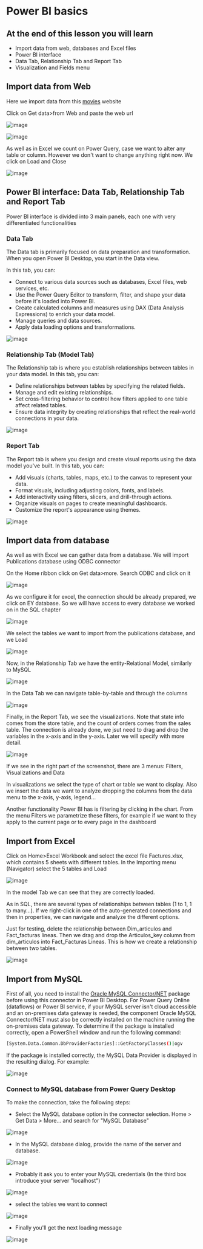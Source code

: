 # Power BI basics

## At the end of this lesson you will learn

- Import data from web, databases and Excel files
- Power BI interface
- Data Tab, Relationship Tab and Report Tab
- Visualization and Fields menu


## Import data from Web

Here we import data from this [movies](http://www.boxofficemojo.com/alltime/world/) website

Click on Get data>from Web and paste the web url 

![image](https://github.com/bvzq/Bussines-Intelligence-Course/assets/74789933/8fe281ce-66ff-4ec3-affa-bbfcbd8d4313)


![image](https://github.com/bvzq/Bussines-Intelligence-Course/assets/74789933/f7852213-a39d-4ee1-b799-d6aae4852a18)

As well as in Excel we count on Power Query, case we want to alter any table or column. However we don't want to change anything right now. We click on Load and Close

![image](https://github.com/bvzq/Bussines-Intelligence-Course/assets/74789933/d1b60b3c-5d30-4b6d-8d60-79b3f8f30b2c)


## Power BI interface: Data Tab, Relationship Tab and Report Tab

Power BI interface is divided into 3 main panels, each one with very differentiated functionalities

### Data Tab

The Data tab is primarily focused on data preparation and transformation. When you open Power BI Desktop, you start in the Data view. 

In this tab, you can:

- Connect to various data sources such as databases, Excel files, web services, etc.
- Use the Power Query Editor to transform, filter, and shape your data before it's loaded into Power BI.
- Create calculated columns and measures using DAX (Data Analysis Expressions) to enrich your data model.
- Manage queries and data sources.
- Apply data loading options and transformations.

![image](https://github.com/bvzq/Bussines-Intelligence-Course/assets/74789933/e17a23ee-7bcd-43fe-bdb2-8d59e6a284c3)


### Relationship Tab (Model Tab)

The Relationship tab is where you establish relationships between tables in your data model. In this tab, you can:

- Define relationships between tables by specifying the related fields.
- Manage and edit existing relationships.
- Set cross-filtering behavior to control how filters applied to one table affect related tables.
- Ensure data integrity by creating relationships that reflect the real-world connections in your data.

![image](https://github.com/bvzq/Bussines-Intelligence-Course/assets/74789933/9079f15b-5cd7-41e5-ac2b-5d1f607bf2b1)

### Report Tab

The Report tab is where you design and create visual reports using the data model you've built. In this tab, you can:

- Add visuals (charts, tables, maps, etc.) to the canvas to represent your data.
- Format visuals, including adjusting colors, fonts, and labels.
- Add interactivity using filters, slicers, and drill-through actions.
- Organize visuals on pages to create meaningful dashboards.
- Customize the report's appearance using themes.

![image](https://github.com/bvzq/Bussines-Intelligence-Course/assets/74789933/12f1d471-d33c-4c8d-925f-02b6e16d3291)

## Import data from database

As well as with Excel we can gather data from a database. We will import Publications database using ODBC connector

On the Home ribbon click on Get data>more. Search ODBC and click on it

![image](https://github.com/bvzq/Bussines-Intelligence-Course/assets/74789933/0c4d14a2-9b41-4cff-aea3-912322d1685f)

As we configure it for excel, the connection should be already prepared, we click on EY database. So we will have access to every database we worked on in the SQL chapter

![image](https://github.com/bvzq/Bussines-Intelligence-Course/assets/74789933/10e45010-a611-4ab7-8a83-47de46c8544e)


We select the tables we want to import from the publications database, and we Load

![image](https://github.com/bvzq/Bussines-Intelligence-Course/assets/74789933/9917eaff-b075-410f-a8e8-b430001f236a)

Now, in the Relationship Tab we have the entity-Relational Model, similarly to MySQL

![image](https://github.com/bvzq/Bussines-Intelligence-Course/assets/74789933/f95b1968-5213-4996-a2f7-532ec305fccb)

In the Data Tab we can navigate table-by-table and through the columns

![image](https://github.com/bvzq/Bussines-Intelligence-Course/assets/74789933/af1b229c-9469-409e-8f48-e77a3940ac3b)

Finally, in the Report Tab, we see the visualizations. Note that state info comes from the store table, and the count of orders comes from the sales table. The connection is already done, we jsut need to drag and drop the variables in the x-axis and in the y-axis. Later we will specify with more detail.

![image](https://github.com/bvzq/Bussines-Intelligence-Course/assets/74789933/2d3a4e2e-c184-4011-b627-45fb25bf12bb)


If we see in the right part of the screenshot, there are 3 menus: Filters, Visualizations and Data

In visualizations we select the type of chart or table we want to display. Also we insert the data we want to analyze dropping the columns from the data menu to the x-axis, y-axis, legend...

Another functionality Power BI has is filtering by clicking in the chart. From the menu Filters we parametrize these filters, for example if we want to they apply to the current page or to every page in the dashboard

## Import from Excel

Click on Home>Excel Workbook and select the excel file Factures.xlsx, which contains 5 sheets with different tables. In the Importing menu (Navigator) select the 5 tables and Load

![image](https://github.com/bvzq/Bussines-Intelligence-Course/assets/74789933/4d867411-1b80-43d4-9c2f-be5711ae5ab0)

In the model Tab we can see that they are correctly loaded.

As in SQL, there are several types of relationships between tables (1 to 1, 1 to many...). If we right-click in one of the auto-generated connections and then in properties, we can navigate and analyze the different options.

Just for testing, delete the relationship between Dim_articulos and Fact_facturas lineas. Then we drag and drop the Articulos_key column from dim_articulos into Fact_Facturas Lineas. This is how we create a relationship between two tables.

![image](https://github.com/bvzq/Bussines-Intelligence-Course/assets/74789933/13cedd3e-a3b8-47cf-8946-c4483d71f989)


## Import from MySQL

First of all, you need to install the [Oracle MySQL Connector/NET](https://dev.mysql.com/downloads/connector/net/) package before using this connector in Power BI Desktop. For Power Query Online (dataflows) or Power BI service, if your MySQL server isn't cloud accessible and an on-premises data gateway is needed, the component Oracle MySQL Connector/NET must also be correctly installed on the machine running the on-premises data gateway. To determine if the package is installed correctly, open a PowerShell window and run the following command:

```bash
[System.Data.Common.DbProviderFactories]::GetFactoryClasses()|ogv
```

If the package is installed correctly, the MySQL Data Provider is displayed in the resulting dialog. For example:

![image](./assets/MySQL_data_provider.png)


### Connect to MySQL database from Power Query Desktop
To make the connection, take the following steps:

 - Select the MySQL database option in the connector selection. Home > Get Data > More... and search for "MySQL Database"

![image](./assets/Get_data.png)

 - In the MySQL database dialog, provide the name of the server and database. 

![image](./assets/MySQL_database_server.png)

 - Probably it ask you to enter your MySQL credentials (In the third box introduce your server "localhost")

![image](./assets/enter_credentials.png)

 - select the tables we want to connect
 
![image](./assets/Select_tables.png)

 - Finally you'll get the next loading message
 
![image](./assets/Loading_tables.png)
























